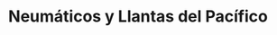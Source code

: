 ---
title: "Neumáticos y Llantas del Pacífico"
url: /la-reina/neumaticos-y-llantas-del-pacifico/
shop: neumáticos
---